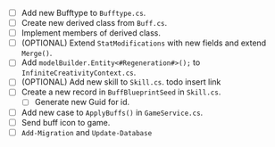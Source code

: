 - [ ] Add new Bufftype to `Bufftype.cs`.
- [ ] Create new derived class from `Buff.cs`.
- [ ] Implement members of derived class.
- [ ] (OPTIONAL) Extend `StatModifications` with new fields and extend `Merge()`.
- [ ] Add `modelBuilder.Entity<#Regeneration#>();` to `InfiniteCreativityContext.cs`.
- [ ] (OPTIONAL) Add new skill to `Skill.cs`.                   todo insert link
- [ ] Create a new record in `BuffBlueprintSeed` in `Skill.cs`.
  - [ ] Generate new Guid for id.
- [ ] Add new case to `ApplyBuffs()` in `GameService.cs`.
- [ ] Send buff icon to game.
- [ ] `Add-Migration` and `Update-Database`
